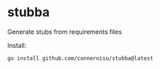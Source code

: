 # stubba

Generate stubs from requirements files

Install: 
```bash 
go install github.com/conneroisu/stubba@latest
```
